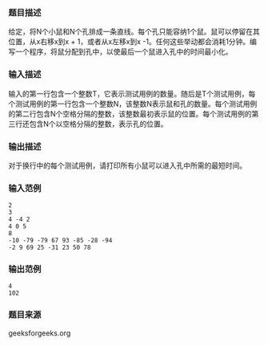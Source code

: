 ### 题目描述
给定，将N个小鼠和N个孔排成一条直线。每个孔只能容纳1个鼠。鼠可以停留在其位置，从x右移x到x + 1，或者从x左移x到x -1。任何这些举动都会消耗1分钟。编写一个程序，将鼠分配到孔中，以使最后一个鼠进入孔中的时间最小化。
### 输入描述
输入的第一行包含一个整数T，它表示测试用例的数量。随后是T个测试用例，每个测试用例的第一行包含一个整数N，该整数N表示鼠和孔的数量。每个测试用例的第二行包含N个空格分隔的整数，该整数最初表示鼠的位置。每个测试用例的第三行还包含N个以空格分隔的整数，表示孔的位置。

### 输出描述
对于换行中的每个测试用例，请打印所有小鼠可以进入孔中所需的最短时间。
### 输入范例
```
2
3
4 -4 2
4 0 5
8
-10 -79 -79 67 93 -85 -28 -94
-2 9 69 25 -31 23 50 78
```
### 输出范例
```
4
102
```
### 题目来源
geeksforgeeks.org

